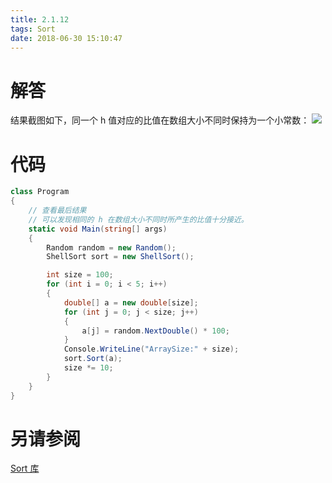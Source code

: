 ```yaml
---
title: 2.1.12
tags: Sort
date: 2018-06-30 15:10:47
---
```


# 解答

结果截图如下，同一个 h 值对应的比值在数组大小不同时保持为一个小常数：
![](./1.png)

# 代码

```csharp
class Program
{
    // 查看最后结果
    // 可以发现相同的 h 在数组大小不同时所产生的比值十分接近。
    static void Main(string[] args)
    {
        Random random = new Random();
        ShellSort sort = new ShellSort();

        int size = 100;
        for (int i = 0; i < 5; i++)
        {
            double[] a = new double[size];
            for (int j = 0; j < size; j++)
            {
                a[j] = random.NextDouble() * 100;
            }
            Console.WriteLine("ArraySize:" + size);
            sort.Sort(a);
            size *= 10;
        }
    }
}
```

# 另请参阅

[Sort 库](https://github.com/ikesnowy/Algorithms-4th-Edition-in-Csharp/tree/master/2%20Sorting/2.1/Sort)
